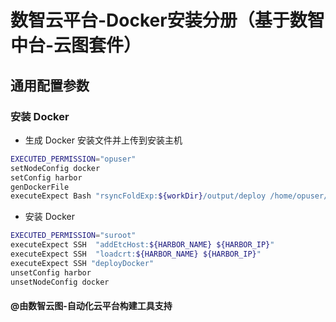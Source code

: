 # 数智云平台-Docker安装分册（基于数智中台-云图套件）

## 通用配置参数

### 安装 Docker

- 生成 Docker 安装文件并上传到安装主机

````bash
EXECUTED_PERMISSION="opuser"
setNodeConfig docker
setConfig harbor
genDockerFile
executeExpect Bash "rsyncFoldExp:${workDir}/output/deploy /home/opuser/deploy"
````

- 安装 Docker

````bash
EXECUTED_PERMISSION="suroot"
executeExpect SSH  "addEtcHost:${HARBOR_NAME} ${HARBOR_IP}"
executeExpect SSH  "loadcrt:${HARBOR_NAME} ${HARBOR_IP}"
executeExpect SSH "deployDocker"
unsetConfig harbor
unsetNodeConfig docker
````

#### @由数智云图-自动化云平台构建工具支持